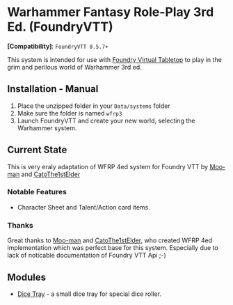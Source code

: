 # Warhammer Fantasy Role-Play 3rd Ed. (FoundryVTT)

**[Compatibility]**: `FoundryVTT 0.5.7+`

This system is intended for use with [Foundry Virtual Tabletop](http://foundryvtt.com/) to play in the grim and perilous world of Warhammer 3rd ed.

## Installation - Manual

1. Place the unzipped folder in your `Data/systems` folder
2. Make sure the folder is named `wfrp3`
3. Launch FoundryVTT and create your new world, selecting the Warhammer system.

## Current State

This is very eraly adaptation of WFRP 4ed system for Foundry VTT by [Moo-man](https://github.com/moo-man/) and [CatoThe1stElder](https://github.com/CatoThe1stElder/)

### Notable Features

- Character Sheet and Talent/Action card items.

### Thanks
Great thanks to [Moo-man](https://github.com/moo-man/) and [CatoThe1stElder](https://github.com/CatoThe1stElder/), who created WFRP 4ed implementation which was perfect base for this system. Especially due to lack of noticable documentation of Foundry VTT Api  ;-)

## Modules

- [Dice Tray](https://github.com/silentmark/foundryvtt-wfrp3-dice-tray) - a small dice tray for special dice roller. 
